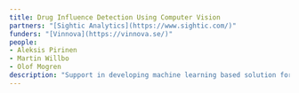 ```yaml
---
title: Drug Influence Detection Using Computer Vision
partners: "[Sightic Analytics](https://www.sightic.com/)"
funders: "[Vinnova](https://vinnova.se/)"
people:
- Aleksis Pirinen
- Martin Willbo
- Olof Mogren
description: "Support in developing machine learning based solution for detecting drug influence from camera inputs."
---
```


